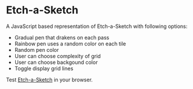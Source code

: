 # Etch-a-Sketch

A JavaScript based representation of Etch-a-Sketch with following options:

- Gradual pen that drakens on each pass
- Rainbow pen uses a random color on each tile
- Random pen color
- User can choose complexity of grid
- User can choose backgound color
- Toggle display grid lines

Test [Etch-a-Sketch](http://htmlpreview.github.io/?http://github.com/johnTheDudeMan/the_odin_project/blob/master/etch_a_sketch/index.html) in your browser.